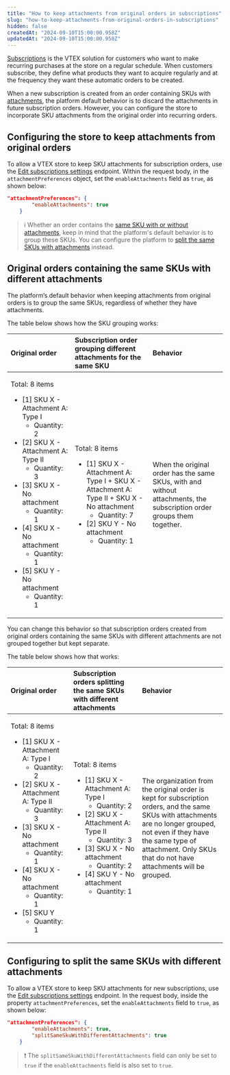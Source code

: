 ```yaml
---
title: "How to keep attachments from original orders in subscriptions"
slug: "how-to-keep-attachments-from-original-orders-in-subscriptions"
hidden: false
createdAt: "2024-09-10T15:00:00.958Z"
updatedAt: "2024-09-10T15:00:00.958Z"
---
```


[Subscriptions](https://help.vtex.com/en/tutorial/how-subscriptions-work--frequentlyAskedQuestions_4453) is the VTEX solution for customers who want to make recurring purchases at the store on a regular schedule. When customers subscribe, they define what products they want to acquire regularly and at the frequency they want these automatic orders to be created.

When a new subscription is created from an order containing SKUs with [attachments](https://help.vtex.com/en/tutorial/what-is-an-attachment--aGICk0RVbqKg6GYmQcWUm), the platform default behavior is to discard the attachments in future subscription orders. However, you can configure the store to incorporate SKU attachments from the original order into recurring orders.

## Configuring the store to keep attachments from original orders

To allow a VTEX store to keep SKU attachments for subscription orders, use the [Edit subscriptions settings](https://developers.vtex.com/docs/api-reference/subscriptions-api-v3#post-/api/rns/settings) endpoint. Within the request body, in the `attachmentPreferences` object, set the `enableAttachments` field as `true`, as shown below:

```json
"attachmentPreferences": {
        "enableAttachments": true
    }
```

>ℹ️ Whether an order contains the [same SKU with or without attachments](#original-orders-containing-the-same-skus-with-different-attachments), keep in mind that the platform's default behavior is to group these SKUs. You can configure the platform to [split the same SKUs with attachments](#configuring-to-split-the-same-skus-with-different-attachments) instead.

## Original orders containing the same SKUs with different attachments

The platform’s default behavior when keeping attachments from original orders is to group the same SKUs, regardless of whether they have attachments.

The table below shows how the SKU grouping works:

| **Original order** | **Subscription order grouping different attachments for the same SKU** | **Behavior** |
| :--- | :--- | :--- |
| <p>Total: 8 items<ul><li>[1] SKU X - Attachment A: Type I<ul><li>Quantity: 2</li></ul></li><li>[2] SKU X - Attachment A: Type II<ul><li>Quantity: 3</li></ul></li><li>[3] SKU X - No attachment<ul><li>Quantity: 1</li></ul></li><li>[4] SKU X - No attachment<ul><li>Quantity: 1</li></ul></li><li>[5] SKU Y - No attachment<ul><li>Quantity: 1</li></ul></li></ul></p> | <p>Total: 8 items<ul><li>[1] SKU X - Attachment A: Type I + SKU X - Attachment A: Type II + SKU X - No attachment<ul><li>Quantity: 7</li></ul></li><li>[2] SKU Y - No attachment<ul><li>Quantity: 1</li></ul></li></ul></p> | When the original order has the same SKUs, with and without attachments, the subscription order groups them together. |

You can change this behavior so that subscription orders created from original orders containing the same SKUs with different attachments are not grouped together but kept separate.

The table below shows how that works:

| **Original order** | **Subscription orders splitting the same SKUs with different attachments** | **Behavior** |
| :--- | :--- | :--- |
| <p>Total: 8 items<ul><li>[1] SKU X - Attachment A: Type I<ul><li>Quantity: 2</li></ul></li><li>[2] SKU X - Attachment A: Type II<ul><li>Quantity: 3</li></ul></li><li>[3] SKU X - No attachment<ul><li>Quantity: 1</li></ul></li><li>[4] SKU X - No attachment<ul><li>Quantity: 1</li></ul></li><li>[5] SKU Y<ul><li>Quantity: 1</li></ul></li></ul></p> | <p>Total: 8 items<ul><li>[1] SKU X - Attachment A: Type I<ul><li>Quantity: 2</li></ul></li><li>[2] SKU X - Attachment A: Type II<ul><li>Quantity: 3</li></ul></li><li>[3] SKU X - No attachment<ul><li>Quantity: 2</li></ul></li><li>[4] SKU Y - No attachment<ul><li>Quantity: 1</li></ul></li></ul></p> | The organization from the original order is kept for subscription orders, and the same SKUs with attachments are no longer grouped, not even if they have the same type of attachment. Only SKUs that do not have attachments will be grouped. |

## Configuring to split the same SKUs with different attachments

To allow a VTEX store to keep SKU attachments for new subscriptions, use the [Edit subscriptions settings](https://developers.vtex.com/docs/api-reference/subscriptions-api-v3#post-/api/rns/settings) endpoint. In the request body, inside the property `attachmentPreferences`, set the `enableAttachments` field to `true`, as shown below:

```json
"attachmentPreferences": {
        "enableAttachments": true,
        "splitSameSkuWithDifferentAttachments": true
    }
```

>❗ The `splitSameSkuWithDifferentAttachments` field can only be set to `true` if the `enableAttachments` field is also set to `true`.

